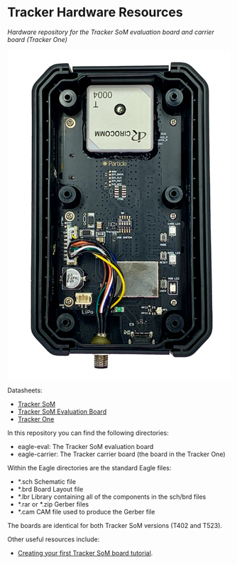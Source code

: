 # Tracker Hardware Resources

*Hardware repository for the Tracker SoM evaluation board and carrier board (Tracker One)*

![Tracker One](images/tracker-open.png)

Datasheets:

- [Tracker SoM](https://docs.particle.io/datasheets/asset-tracking/tracker-som-datasheet/)
- [Tracker SoM Evaluation Board](https://docs.particle.io/datasheets/asset-tracking/tracker-som-eval-board/)
- [Tracker One](https://docs.particle.io/datasheets/asset-tracking/tracker-one/)


In this repository you can find the following directories:

- eagle-eval: The Tracker SoM evaluation board
- eagle-carrier: The Tracker carrier board (the board in the Tracker One)

Within the Eagle directories are the standard Eagle files:

- *.sch Schematic file
- *.brd Board Layout file
- *.lbr Library containing all of the components in the sch/brd files
- *.rar or *.zip Gerber files
- *.cam CAM file used to produce the Gerber file

The boards are identical for both Tracker SoM versions (T402 and T523).

Other useful resources include:

- [Creating your first Tracker SoM board tutorial](https://docs.particle.io/tutorials/asset-tracking/tracker-som-first-board/).

